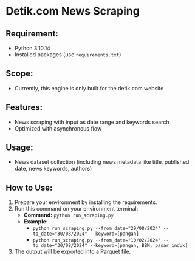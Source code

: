# Detik.com News Scraping

## Requirement:
- Python 3.10.14
- Installed packages (use `requirements.txt`)

## Scope:
- Currently, this engine is only built for the detik.com website

## Features:
- News scraping with input as date range and keywords search
- Optimized with asynchronous flow

## Usage:
- News dataset collection (including news metadata like title, published date, news keywords, authors)

## How to Use:
1. Prepare your environment by installing the requirements.
2. Run this command on your environment terminal:
   - **Command:** `python run_scraping.py`
   - **Example:** 
     - `python run_scraping.py --from_date="29/08/2024" --to_date="30/08/2024" --keyword=[pangan]`
     - `python run_scraping.py --from_date="10/02/2024" --to_date="30/08/2024" --keyword=[pangan, BBM, pasar induk]`
3. The output will be exported into a Parquet file.
